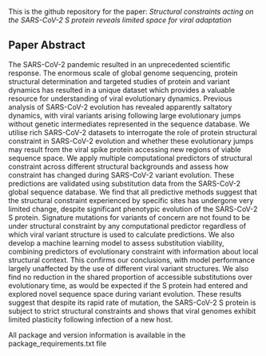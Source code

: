 This is the github repository for the paper: *Structural constraints acting on the SARS-CoV-2 S protein reveals limited space for viral adaptation*

## Paper Abstract
The SARS-CoV-2 pandemic resulted in an unprecedented scientific response. The enormous scale of global genome sequencing, protein structural determination and targeted studies of protein and variant dynamics has resulted in a unique dataset which provides a valuable resource for understanding of viral evolutionary dynamics. Previous analysis of SARS-CoV-2 evolution has revealed apparently saltatory dynamics, with viral variants arising following large evolutionary jumps without genetic intermediates represented in the sequence database. We utilise rich SARS-CoV-2 datasets to interrogate the role of protein structural constraint in SARS-CoV-2 evolution and whether these evolutionary jumps may result from the viral spike protein accessing new regions of viable sequence space. We apply multiple computational predictors of structural constraint across different structural backgrounds and assess how constraint has changed during SARS-CoV-2 variant evolution. These predictions are validated using substitution data from the SARS-CoV-2 global sequence database. We find that all predictive methods suggest that the structural constraint experienced by specific sites has undergone very limited change, despite significant phenotypic evolution of the SARS-CoV-2 S protein. Signature mutations for variants of concern are not found to be under structural constraint by any computational predictor regardless of which viral variant structure is used to calculate predictions. We also develop a machine learning model to assess substitution viability, combining predictors of evolutionary constraint with information about local structural context. This confirms our conclusions, with model performance largely unaffected by the use of different viral variant structures. We also find no reduction in the shared proportion of accessible substitutions over evolutionary time, as would be expected if the S protein had entered and explored novel sequence space during variant evolution. These results suggest that despite its rapid rate of mutation, the SARS-CoV-2 S protein is subject to strict structural constraints and shows that viral genomes exhibit limited plasticity following infection of a new host.

All package and version information is available in the package_requirements.txt file
